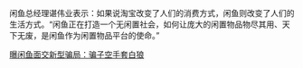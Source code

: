 闲鱼总经理谌伟业表示：如果说淘宝改变了人们的消费方式，闲鱼则改变了人们的生活方式。“闲鱼正在打造一个无闲置社会，如何让庞大的闲置物品物尽其用、天下无废，是闲鱼作为闲置物品平台的使命。”

[曝闲鱼面交新型骗局：骗子空手套白狼](https://news.cnblogs.com/n/586639/)